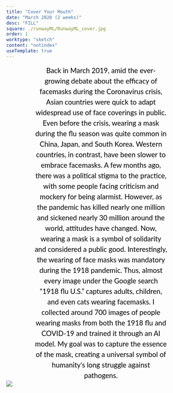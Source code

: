 ```yaml
---
title: "Cover Your Mouth"
date: "March 2020 (2 weeks)"
desc: "FILL"
square: ./runwayML/RunwayML_cover.jpg
order: 1
worktype: "sketch"
content: "notindex"
useTemplate: true
---
```


<style>
  .paragraph{
    color:black;
    font-family: 'Lato', sans-serif;
    font-size:14pt;
    width:70%;
    position:relative;
    margin:auto;
    margin-top:3%;
    line-height:1.5;
    text-align:center;

  }
  .gif{
      display: block; 
      margin-left: auto;
      margin-right: auto;
      width: 35%;
  }
</style>


<!-- does not work for live data -->
 <!--  <iframe src="https://editor.p5js.org/ebremner/embed/MjUTtuxSj"width="640" height="480" ></iframe> -->

<div class = "paragraph">
  Back in March 2019, amid the ever-growing debate about the efficacy of facemasks during the Coronavirus crisis, Asian countries were quick to adapt widespread use of face coverings in public. Even before the crisis, wearing a mask during the flu season was quite common in China, Japan, and South Korea. Western countries, in contrast, have been slower to embrace facemasks. A few months ago, there was a political stigma to the practice, with some people facing criticism and mockery for being alarmist.  However, as the pandemic has killed nearly one million and sickened nearly 30 million around the world, attitudes have changed. Now, wearing a mask is a symbol of solidarity and considered a public good. Interestingly, the wearing of face masks was mandatory during the 1918 pandemic. Thus, almost every image under the Google search “1918 flu U.S.” captures adults, children, and even cats wearing facemasks.
  I collected around 700 images of people wearing masks from both the 1918 flu and COVID-19 and trained it through an AI model.  My goal was to capture the essence of the mask, creating a universal symbol of humanity's long struggle against pathogens.
</div>
<img src = "./runwayML/grid.png" > 